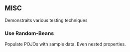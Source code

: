 ## MISC

Demonstraits various testing techniques

### Use Random-Beans

Populate POJOs with sample data.  Even nested properties.